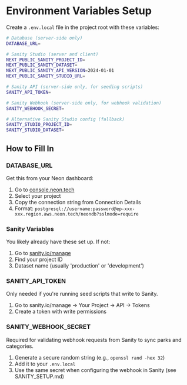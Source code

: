 # Environment Variables Setup

Create a `.env.local` file in the project root with these variables:

```bash
# Database (server-side only)
DATABASE_URL=

# Sanity Studio (server and client)
NEXT_PUBLIC_SANITY_PROJECT_ID=
NEXT_PUBLIC_SANITY_DATASET=
NEXT_PUBLIC_SANITY_API_VERSION=2024-01-01
NEXT_PUBLIC_SANITY_STUDIO_URL=

# Sanity API (server-side only, for seeding scripts)
SANITY_API_TOKEN=

# Sanity Webhook (server-side only, for webhook validation)
SANITY_WEBHOOK_SECRET=

# Alternative Sanity Studio config (fallback)
SANITY_STUDIO_PROJECT_ID=
SANITY_STUDIO_DATASET=
```

## How to Fill In

### DATABASE_URL
Get this from your Neon dashboard:
1. Go to [console.neon.tech](https://console.neon.tech)
2. Select your project
3. Copy the connection string from Connection Details
4. Format: `postgresql://username:password@ep-xxx-xxx.region.aws.neon.tech/neondb?sslmode=require`

### Sanity Variables
You likely already have these set up. If not:
1. Go to [sanity.io/manage](https://sanity.io/manage)
2. Find your project ID
3. Dataset name (usually 'production' or 'development')

### SANITY_API_TOKEN
Only needed if you're running seed scripts that write to Sanity.
1. Go to sanity.io/manage → Your Project → API → Tokens
2. Create a token with write permissions

### SANITY_WEBHOOK_SECRET
Required for validating webhook requests from Sanity to sync parks and categories.
1. Generate a secure random string (e.g., `openssl rand -hex 32`)
2. Add it to your `.env.local`
3. Use the same secret when configuring the webhook in Sanity (see SANITY_SETUP.md)

